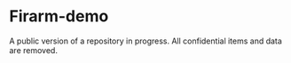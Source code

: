 # Firarm-demo
A public version of a repository in progress. All confidential items and data are removed.
